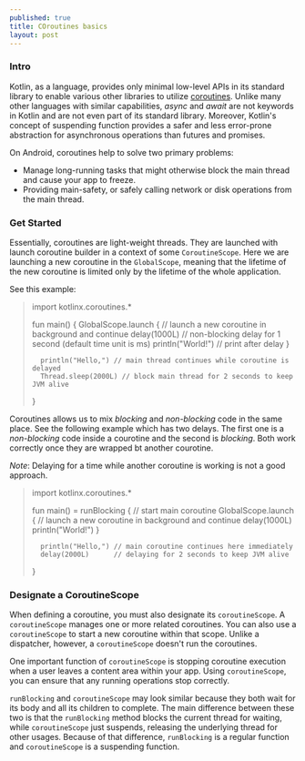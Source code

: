 ```yaml
---
published: true
title: COroutines basics
layout: post
---
```


### Intro

Kotlin, as a language, provides only minimal low-level APIs in its standard library to enable various other libraries to utilize [coroutines]. Unlike many other languages with similar capabilities, *async* and *await* are not keywords in Kotlin and are not even part of its standard library. Moreover, Kotlin's concept of suspending function provides a safer and less error-prone abstraction for asynchronous operations than futures and promises.

On Android, coroutines help to solve two primary problems:
</br>
* Manage long-running tasks that might otherwise block the main thread and cause your app to freeze.
* Providing main-safety, or safely calling network or disk operations from the main thread.

### Get Started 

Essentially, coroutines are light-weight threads. They are launched with launch coroutine builder in a context of some `CoroutineScope`. Here we are launching a new coroutine in the `GlobalScope`, meaning that the lifetime of the new coroutine is limited only by the lifetime of the whole application.

See this example: 

>	import kotlinx.coroutines.*
>	
>	fun main() {
>	    GlobalScope.launch { // launch a new coroutine in background and continue
>		delay(1000L) // non-blocking delay for 1 second (default time unit is ms)
>		println("World!") // print after delay
>	}
>	
>		println("Hello,") // main thread continues while coroutine is delayed
>		Thread.sleep(2000L) // block main thread for 2 seconds to keep JVM alive
>	}
 
Coroutines allows us to mix _blocking_ and _non-blocking_ code in the same place. See the following example which has two delays. The first one is a _non-blocking_ code inside a courotine and the second is _blocking_. Both work correctly once they are wrapped bt another courotine.

*Note*: Delaying for a time while another coroutine is working is not a good approach.

>	import kotlinx.coroutines.*
>	
>	fun main() = runBlocking<Unit> { // start main coroutine
>		GlobalScope.launch { // launch a new coroutine in background and continue
>		delay(1000L)
>		println("World!")
>	}
>	    
>		println("Hello,") // main coroutine continues here immediately
>		delay(2000L)      // delaying for 2 seconds to keep JVM alive
>	}

### Designate a CoroutineScope

When defining a coroutine, you must also designate its `coroutineScope`. A `coroutineScope` manages one or more related coroutines. You can also use a `coroutineScope` to start a new coroutine within that scope. Unlike a dispatcher, however, a `coroutineScope` doesn't run the coroutines.

One important function of `coroutineScope` is stopping coroutine execution when a user leaves a content area within your app. Using `coroutineScope`, you can ensure that any running operations stop correctly.

`runBlocking` and `coroutineScope` may look similar because they both wait for its body and all its children to complete. The main difference between these two is that the `runBlocking` method blocks the current thread for waiting, while `coroutineScope` just suspends, releasing the underlying thread for other usages. Because of that difference, `runBlocking` is a regular function and `coroutineScope` is a suspending function.

[coroutines]: https://github.com/Kotlin/kotlinx.coroutines